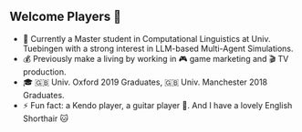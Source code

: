 ## Welcome Players 👋

- 🌱 Currently a Master student in Computational Linguistics at Univ. Tuebingen with a strong interest in LLM-based Multi-Agent Simulations. 
- 💰 Previously make a living by working in 🎮 game marketing and 🎬 TV production.
- 🎓 🇬🇧 Univ. Oxford 2019 Graduates, 🇬🇧 Univ. Manchester 2018 Graduates.
- ⚡ Fun fact: a Kendo player, a guitar player 🎸. And I have a lovely English Shorthair 🐱
